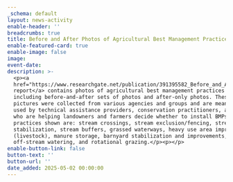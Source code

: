```yaml
---
_schema: default
layout: news-activity
enable-header: ''
breadcrumbs: true
title: Before and After Photos of Agricultural Best Management Practices
enable-featured-card: true
enable-image: false
image:
event-date:
description: >-
  <p><a
  href="https://www.researchgate.net/publication/391395582_Before_and_After_Photos_of_Agricultural_Best_Management_Practices">This
  report</a> contains photos of agricultural best management practices (BMPs)
  including before-and-after sets of photos and after-only photos. These
  pictures were collected from various agencies and groups and are meant to be
  used by technical assistance providers, conservation practitioners, and others
  who are helping landowners and farmers decide whether to install BMPs. The
  practices shown are: stream crossings, stream exclusion/fencing, streambank
  stabilization, stream buffers, grassed waterways, heavy use area improvement
  (livestock), manure storage, barnyard stabilization and improvements,
  off-stream watering, and rotational grazing.</p><p></p>
enable-button-link: false
button-text: ''
button-url: ''
date_added: 2025-05-02 00:00:00
---
```

